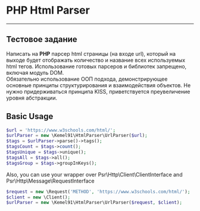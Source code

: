 # PHP Html Parser
- - - 
## Тестовое задание

Написать на <b>PHP</b> парсер html страницы (на входе url), 
который на выходе будет отображать количество и название всех используемых html тегов. 
Использование готовых парсеров и библиотек запрещено, включая модуль DOM.  
Обязательно использование ООП подхода, демонстрирующее основные принципы структурирования и взаимодействия объектов. 
Не нужно придерживаться принципа KISS, приветствуется преувеличение уровня абстракции.

## Basic Usage

```php
$url = 'https://www.w3schools.com/html/';
$urlParser = new \Kemel91\HtmlParser\UrlParser($url);
$tags = $urlParser->parse()->tags();
$tagsCount = $tags->count();
$tagsUnique = $tags->unique();
$tagsAll = $tags->all();
$tagsGroup = $tags->groupInKeys();
```
Also, you can use your wrapper over Psr\Http\Client\ClientInterface and Psr\Http\Message\RequestInterface

```php
$request = new \Request('METHOD', 'https://www.w3schools.com/html/');
$client = new \Client();
$urlParser = new \Kemel91\HtmlParser\UrlParser($request, $client);
```